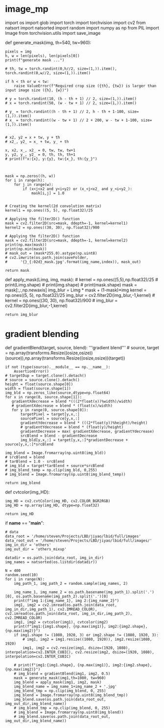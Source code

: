 # image_mp
import os 
import glob 
import torch
import torchvision
import cv2
from natsort import natsorted
import random
import numpy as np
from PIL import Image
from torchvision.utils import save_image


def generate_mask(img, th=540, tw=960):

    pixels = img
    h, w = len(pixels), len(pixels[0])
    print(f"generate mask ...")

    # th, tw = torch.randint(0,h//2, size=(1,)).item(), torch.randint(0,w//2, size=(1,)).item()

    if h < th or w < tw:
        raise ValueError(f"Required crop size ({th}, {tw}) is larger than input image size ({h}, {w})")

    # y = torch.randint(10, (h - th + 1) // 2, size=(1,)).item()
    # x = torch.randint(50, (w - tw + 1) // 2, size=(1,)).item()

    # y_ = torch.randint((h - th + 1) // 2, h - th + 1-100, size=(1,)).item()
    # x_ = torch.randint((w - tw + 1) // 2 + 200, w - tw + 1-100, size=(1,)).item()
  

    # x2, y2 = x + tw, y + th
    # x2_, y2_ = x_ + tw, y_ + th
 
    x, x2, x_, x2_ = 0, tw, tw, tw+1
    y, y2, y_, y2_ = 0, th, th, th+1
    # print(f"x:{x}, y:{y}, tw:{x_}, th:{y_}")
  


    mask = np.zeros((h, w))
    for i in range(h):
        for j in range(w):
            if (x<j<x2 and y<i<y2) or (x_<j<x2_ and y_<i<y2_):
                mask[i,j] = 1.0
            

    # Creating the kernel(2d convolution matrix) 
    kernel1 = np.ones((5, 5), np.float32)/25
  
    # Applying the filter2D() function 
    mask = cv2.filter2D(src=mask, ddepth=-1, kernel=kernel1) 
    kernel2 = np.ones((30, 30), np.float32)/900
  
    # Applying the filter2D() function 
    mask = cv2.filter2D(src=mask, ddepth=-1, kernel=kernel2) 
    print(np.max(mask))
    print(np.min(mask))
    # mask_out = (mask*255.0).astype(np.uint8)
    # cv2.imwrite(os.path.join(saveFolder,
    #      '{}_{:02d}_mask.jpg'.format(img_name,index)), mask_out)

    return mask

def apply_mask(Limg, img, mask):
    # kernel = np.ones((5,5),np.float32)/25
    # print(Limg.shape)
    # print(img.shape)
    # print(mask.shape)
    mask = mask[:,:,np.newaxis]
    img_blur = Limg * mask + (1-mask)*img
    kernel = np.ones((5, 5), np.float32)/25
    img_blur = cv2.filter2D(img_blur,-1,kernel)
    # kernel = np.ones((30, 30), np.float32)/900
    # img_blur = cv2.filter2D(img_blur,-1,kernel)
    
    return img_blur

# gradient blending
def gradientBlend(target, source, blend):
    '''gradient blend'''
    # source, target = np.array(transforms.Resize((osize,osize))(source)),np.array(transforms.Resize((osize,osize))(target))

    if not (type(source).__module__ == np.__name__):
        AssertionError()
    # targetDup = target.clone().detach()
    # source = source.clone().detach()
    height = float(source.shape[0])
    width = float(source.shape[1])
    img_bld = np.zeros_like(source,dtype=np.float64)
    for x in range(0, source.shape[1]):
       gradientXdecrease = blend *(((2*float(x))%width)/width)
       # gradientXdecrease = blend * (float(x)/width)
       for y in range(0, source.shape[0]):
           targetPixel = target[y,x,:]
           sourcePixel = source[y,x,:]
           gradientYdecrease = blend * (((2*float(y))%height)/height)
           # gradientYdecrease = blend * (float(y)/height)
           gradientDecrease = max( gradientXdecrease, gradientYdecrease)
           srcBlend = blend - gradientDecrease
           img_bld[y,x,:] = target[y,x,:]*gradientDecrease + source[y,x,:]*srcBlend

    img_blend = Image.fromarray(np.uint8(img_bld))
    # srcBlend = blend
    # tarBlend = 1.0 - srcBlend
    # img_bld = target*tarBlend + source*srcBlend
    # img_blend_temp = np.clip(img_bld, 0,255)
    # img_blend = Image.fromarray(np.uint8(img_blend_temp))
    
    return img_blend


def cvtcolor(img_HD):

    img_HD = cv2.cvtColor(img_HD, cv2.COLOR_BGR2RGB)
    img_HD = np.array(img_HD, dtype=np.float32)

    return img_HD


if __name__ == "__main__":

    # data
    data_root = '/home/steven/Projects/LBD/jiyao/lbid/full/images'
    data_root_out = '/home/steven/Projects/LBD/jiyao/lbid/full/images/'
    img_in_dir = 'others'
    img_out_dir = 'others_mixup'

    datadir = os.path.join(data_root, img_in_dir)
    img_names = natsorted(os.listdir(datadir))

    N = 400
    random.seed(10)
    for i in range(N):
    	img_path_1, img_path_2 = random.sample(img_names, 2)

    	img_name_1, img_name_2 = os.path.basename(img_path_1).split('.')[0], os.path.basename(img_path_2).split('.')[0]
    	print(f"img 1:{img_name_1}, img 2:{img_name_2}")
    	img1, img2 = cv2.imread(os.path.join(data_root, img_in_dir,img_path_1), cv2.IMREAD_COLOR), cv2.imread(os.path.join(data_root, img_in_dir,img_path_2), cv2.IMREAD_COLOR)
    	img1, img2 = cvtcolor(img1), cvtcolor(img2)
    	print(f"img1:{img1.shape}, {np.max(img1)}, img2:{img2.shape}, {np.max(img2)}")
    	if img1.shape != (1080, 1920, 3) or img2.shape != (1080, 1920, 3):
    		# img1, img2 = img1.resize((1080, 1920)), img2.resize(1080, 1920)
    		img1, img2 = cv2.resize(img1, dsize=(1920, 1080), interpolation=cv2.INTER_CUBIC), cv2.resize(img2, dsize=(1920, 1080), interpolation=cv2.INTER_CUBIC)

    	# print(f"img1:{img1.shape}, {np.max(img1)}, img2:{img2.shape}, {np.max(img2)}")
    	# img_blend = gradientBlend(img1, img2, 0.5)
    	mask = generate_mask(img1,th=1080, tw=960)
    	img_blend = apply_mask(img1, img2, mask)
    	img_blend_name = img_name_1+img_name_2 + '.jpg'
    	img_blend_tmp = np.clip(img_blend, 0, 255)
    	img_blend = Image.fromarray(np.uint8(img_blend_tmp))
    	img_blend.save(os.path.join(data_root_out, img_out_dir,img_blend_name))
		# img_blend_tmp = np.clip(img_blend, 0, 255)
        # img_blend = Image.fromarray(np.uint8(img_blend))
    	# img_blend.save(os.path.join(data_root_out, img_out_dir,img_blend_name))
